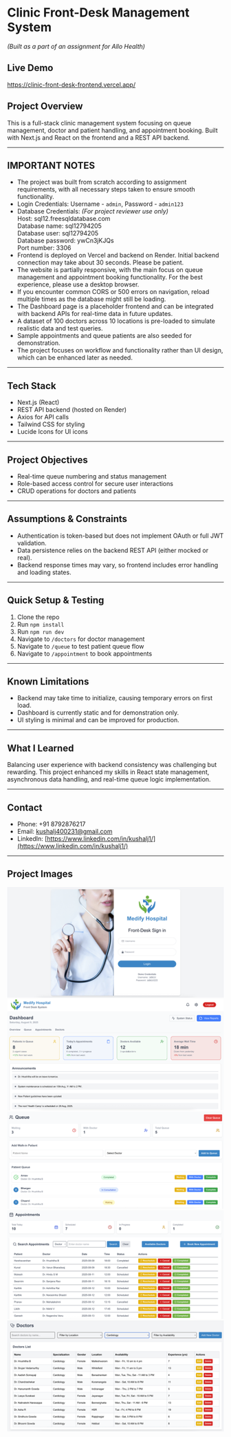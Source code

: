 # Clinic Front-Desk Management System  
*(Built as a part of an assignment for Allo Health)*

## Live Demo
https://clinic-front-desk-frontend.vercel.app/

## Project Overview  
This is a full-stack clinic management system focusing on queue management, doctor and patient handling, and appointment booking. Built with Next.js and React on the frontend and a REST API backend.

---

## IMPORTANT NOTES
- The project was built from scratch according to assignment requirements, with all necessary steps taken to ensure smooth functionality.
- Login Credentials: Username - `admin`, Password - `admin123`
- Database Credentials: *(For project reviewer use only)*  
  Host: sql12.freesqldatabase.com  
  Database name: sql12794205  
  Database user: sql12794205  
  Database password: ywCn3jKJQs  
  Port number: 3306
- Frontend is deployed on Vercel and backend on Render. Initial backend connection may take about 30 seconds. Please be patient.
- The website is partially responsive, with the main focus on queue management and appointment booking functionality. For the best experience, please use a desktop browser.
- If you encounter common CORS or 500 errors on navigation, reload multiple times as the database might still be loading.
- The Dashboard page is a placeholder frontend and can be integrated with backend APIs for real-time data in future updates.
- A dataset of 100 doctors across 10 locations is pre-loaded to simulate realistic data and test queries.
- Sample appointments and queue patients are also seeded for demonstration.
- The project focuses on workflow and functionality rather than UI design, which can be enhanced later as needed.

---

## Tech Stack  
- Next.js (React)  
- REST API backend (hosted on Render)  
- Axios for API calls  
- Tailwind CSS for styling  
- Lucide Icons for UI icons  

---

## Project Objectives  
- Real-time queue numbering and status management  
- Role-based access control for secure user interactions  
- CRUD operations for doctors and patients  

---

## Assumptions & Constraints  
- Authentication is token-based but does not implement OAuth or full JWT validation.  
- Data persistence relies on the backend REST API (either mocked or real).  
- Backend response times may vary, so frontend includes error handling and loading states.  

---

## Quick Setup & Testing  
1. Clone the repo  
2. Run `npm install`  
3. Run `npm run dev`  
4. Navigate to `/doctors` for doctor management  
5. Navigate to `/queue` to test patient queue flow  
6. Navigate to `/appointment` to book appointments  

---

## Known Limitations  
- Backend may take time to initialize, causing temporary errors on first load.  
- Dashboard is currently static and for demonstration only.  
- UI styling is minimal and can be improved for production.  

---

## What I Learned  
Balancing user experience with backend consistency was challenging but rewarding. This project enhanced my skills in React state management, asynchronous data handling, and real-time queue logic implementation.

---

## Contact  
- Phone: +91 8792876217  
- Email: kushalj400231@gmail.com  
- LinkedIn: [https://www.linkedin.com/in/kushalj1/](https://www.linkedin.com/in/kushalj1/)  

---

## Project Images  
![Login Page](./readme_assets/prev1.png)  
![Dashboard](./readme_assets/prev2.png)  
![Queue](./readme_assets/prev3.png)  
![Appointments](./readme_assets/prev4.png)  
![Doctors](./readme_assets/prev5.png)  
